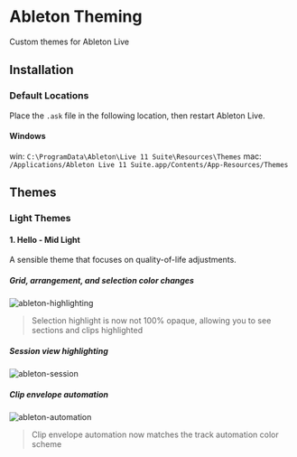 # Ableton Theming

Custom themes for Ableton Live

## Installation

### Default Locations

Place the `.ask` file in the following location, then restart Ableton Live.

#### Windows

win: `C:\ProgramData\Ableton\Live 11 Suite\Resources\Themes`
mac: `/Applications/Ableton Live 11 Suite.app/Contents/App-Resources/Themes`

## Themes

### Light Themes

#### 1. Hello - Mid Light

A sensible theme that focuses on quality-of-life adjustments.

##### Grid, arrangement, and selection color changes

![ableton-highlighting](https://user-images.githubusercontent.com/2431707/142790979-7d547d91-90c4-4e62-9d43-c83fcd2ea07a.gif)

> Selection highlight is now not 100% opaque, allowing you to see sections and clips highlighted

##### Session view highlighting

![ableton-session](https://user-images.githubusercontent.com/2431707/142791347-14589b6d-8ac5-45d4-a3d9-5dc8f0850996.gif)

##### Clip envelope automation

![ableton-automation](https://user-images.githubusercontent.com/2431707/142790887-a061a9e6-e836-42af-8a72-e3a8e824365f.gif)

> Clip envelope automation now matches the track automation color scheme
